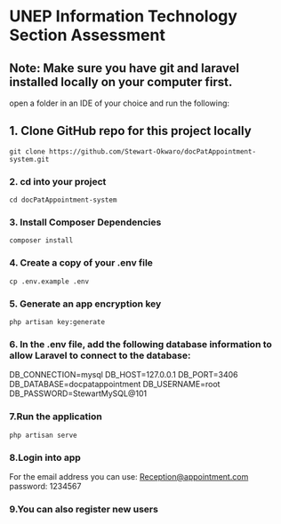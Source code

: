 # UNEP Information Technology Section Assessment
## Note: Make sure you have git and laravel installed locally on your computer first.
open a folder in an IDE of your choice and run the following:

## 1. Clone GitHub repo for this project locally
```
git clone https://github.com/Stewart-Okwaro/docPatAppointment-system.git
```

### 2. cd into your project
```
cd docPatAppointment-system
```

### 3. Install Composer Dependencies
```
composer install
```

### 4. Create a copy of your .env file
```
cp .env.example .env
```
### 5. Generate an app encryption key
```
php artisan key:generate
```
### 6. In the .env file, add the following database information to allow Laravel to connect to the database:
DB_CONNECTION=mysql
DB_HOST=127.0.0.1
DB_PORT=3406
DB_DATABASE=docpatappointment
DB_USERNAME=root
DB_PASSWORD=StewartMySQL@101
### 7.Run the application
```
php artisan serve
```
### 8.Login into app
For the email address you can use:
Reception@appointment.com  
password: 1234567
### 9.You can also register new users
